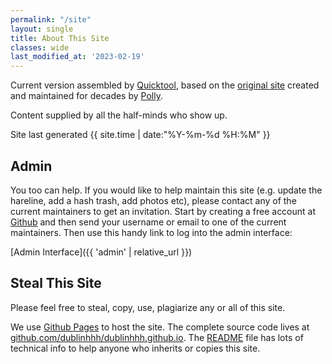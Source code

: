```yaml
---
permalink: "/site"
layout: single
title: About This Site
classes: wide
last_modified_at: '2023-02-19'
---
```

Current version assembled by [Quicktool](mailto:quicktool@carltons.us), based on the [original site](https://www.angelfire.com/ak/DublinHHH) created and maintained for decades by [Polly](mailto:richard.hadfield@nsai.ie).

Content supplied by all the half-minds who show up.

Site last generated {{ site.time | date:"%Y-%m-%d %H:%M" }}

## Admin

You too can help.  If you would like to help maintain this site (e.g. update the hareline, add a hash trash, add photos etc), please contact any of the current maintainers to get an invitation.  Start by creating a free account at [Github](https://github.com/) and then send your username or email to one of the current maintainers.  Then use this handy link to log into the admin interface:

[Admin Interface]({{ 'admin' | relative_url }})

## Steal This Site

Please feel free to steal, copy, use, plagiarize any or all of this site.

We use [Github Pages](https://pages.github.com/) to host the site. The complete source code lives at [github.com/dublinhhh/dublinhhh.github.io](https://github.com/dublinhhh/dublinhhh.github.io).  The [README](https://github.com/dublinhhh/dublinhhh.github.io#readme) file has lots of technical info to help anyone who inherits or copies this site.
